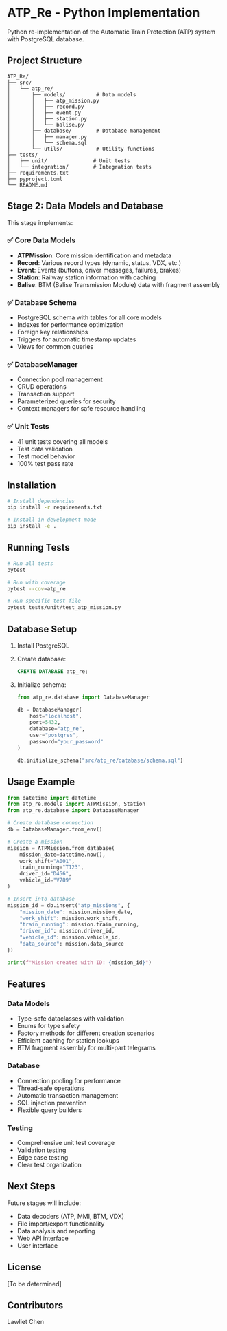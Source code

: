 # ATP_Re - Python Implementation

Python re-implementation of the Automatic Train Protection (ATP) system with PostgreSQL database.

## Project Structure

```
ATP_Re/
├── src/
│   └── atp_re/
│       ├── models/          # Data models
│       │   ├── atp_mission.py
│       │   ├── record.py
│       │   ├── event.py
│       │   ├── station.py
│       │   └── balise.py
│       ├── database/        # Database management
│       │   ├── manager.py
│       │   └── schema.sql
│       └── utils/           # Utility functions
├── tests/
│   ├── unit/               # Unit tests
│   └── integration/        # Integration tests
├── requirements.txt
├── pyproject.toml
└── README.md
```

## Stage 2: Data Models and Database

This stage implements:

### ✅ Core Data Models
- **ATPMission**: Core mission identification and metadata
- **Record**: Various record types (dynamic, status, VDX, etc.)
- **Event**: Events (buttons, driver messages, failures, brakes)
- **Station**: Railway station information with caching
- **Balise**: BTM (Balise Transmission Module) data with fragment assembly

### ✅ Database Schema
- PostgreSQL schema with tables for all core models
- Indexes for performance optimization
- Foreign key relationships
- Triggers for automatic timestamp updates
- Views for common queries

### ✅ DatabaseManager
- Connection pool management
- CRUD operations
- Transaction support
- Parameterized queries for security
- Context managers for safe resource handling

### ✅ Unit Tests
- 41 unit tests covering all models
- Test data validation
- Test model behavior
- 100% test pass rate

## Installation

```bash
# Install dependencies
pip install -r requirements.txt

# Install in development mode
pip install -e .
```

## Running Tests

```bash
# Run all tests
pytest

# Run with coverage
pytest --cov=atp_re

# Run specific test file
pytest tests/unit/test_atp_mission.py
```

## Database Setup

1. Install PostgreSQL
2. Create database:
   ```sql
   CREATE DATABASE atp_re;
   ```

3. Initialize schema:
   ```python
   from atp_re.database import DatabaseManager
   
   db = DatabaseManager(
       host="localhost",
       port=5432,
       database="atp_re",
       user="postgres",
       password="your_password"
   )
   
   db.initialize_schema("src/atp_re/database/schema.sql")
   ```

## Usage Example

```python
from datetime import datetime
from atp_re.models import ATPMission, Station
from atp_re.database import DatabaseManager

# Create database connection
db = DatabaseManager.from_env()

# Create a mission
mission = ATPMission.from_database(
    mission_date=datetime.now(),
    work_shift="A001",
    train_running="T123",
    driver_id="D456",
    vehicle_id="V789"
)

# Insert into database
mission_id = db.insert("atp_missions", {
    "mission_date": mission.mission_date,
    "work_shift": mission.work_shift,
    "train_running": mission.train_running,
    "driver_id": mission.driver_id,
    "vehicle_id": mission.vehicle_id,
    "data_source": mission.data_source
})

print(f"Mission created with ID: {mission_id}")
```

## Features

### Data Models
- Type-safe dataclasses with validation
- Enums for type safety
- Factory methods for different creation scenarios
- Efficient caching for station lookups
- BTM fragment assembly for multi-part telegrams

### Database
- Connection pooling for performance
- Thread-safe operations
- Automatic transaction management
- SQL injection prevention
- Flexible query builders

### Testing
- Comprehensive unit test coverage
- Validation testing
- Edge case testing
- Clear test organization

## Next Steps

Future stages will include:
- Data decoders (ATP, MMI, BTM, VDX)
- File import/export functionality
- Data analysis and reporting
- Web API interface
- User interface

## License

[To be determined]

## Contributors

Lawliet Chen
